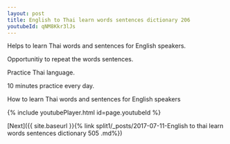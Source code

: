 ```yaml
---
layout: post
title: English to Thai learn words sentences dictionary 206 
youtubeId: qNM8Kkr3lJs
---
```

 
 
Helps to learn Thai words and sentences for English speakers.

Opportunitiy to repeat the words sentences. 

Practice Thai language. 
 
10 minutes practice every day. 
 
How to learn Thai words and sentences for English speakers 
 
{% include youtubePlayer.html id=page.youtubeId %}
 
 
[Next]({{ site.baseurl }}{% link  split1/_posts/2017-07-11-English to thai learn words sentences dictionary 505 .md%})
 
